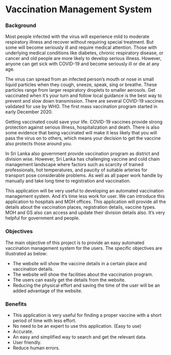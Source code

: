 # Vaccination Management System

### **Background**

Most people infected with the virus will experience mild to moderate respiratory illness and recover without requiring special treatment. But some will become seriously ill and require medical attention. Those with underlying medical conditions like diabetes, chronic respiratory disease, or cancer and old people are more likely to develop serious illness. However, anyone can get sick with COVID-19 and become seriously ill or die at any age. 

The virus can spread from an infected person’s mouth or nose in small liquid particles when they cough, sneeze, speak, sing or breathe. These particles range from larger respiratory droplets to smaller aerosols. Get vaccinated when it’s your turn and follow local guidance is the best way to prevent and slow down transmission. There are several COVID-19 vaccines validated for use by WHO. The first mass vaccination program started in early December 2020.

Getting vaccinated could save your life. COVID-19 vaccines provide strong protection against serious illness, hospitalization and death. There is also some evidence that being vaccinated will make it less likely that you will pass the virus on to others, which means your decision to get the vaccine also protects those around you.

In Sri Lanka also government provide vaccination program as district and division wise. However, Sri Lanka has challenging vaccine and cold chain management landscape where factors such as scarcity of trained professionals, hot temperatures, and paucity of suitable arteries for transport pose considerable problems. As well as all paper work handle by manually and take long time to registration and vaccination.

This application will be very useful to developing an automated vaccination management system. And it’s time less work for user. We can introduce this application to hospitals and MOH offices. This application will provide all the details about the vaccination places, registration details, vaccine types. MOH and GS also can access and update their division details also. It’s very helpful for government and people. 

### **Objectives**

The main objective of this project is to provide an easy automated vaccination management system for the users. The specific objectives are illustrated as below:
- The website will show the vaccine details in a certain place and vaccination details.
- The website will show the facilities about the vaccination program.
-	The users can easily get the details from the website.
-	Reducing the physical effort and saving the time of the user will be an added advantage of the website.

### **Benefits**

-	This application is very useful for finding a proper vaccine with a short period of time with less effort.
-	No need to be an expert to use this application. (Easy to use)
-	Accurate.
-	An easy and simplified way to search and get the relevant data.
-	User friendly.
-	Reduce human errors.
